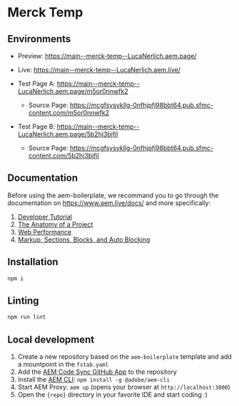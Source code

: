 # Merck Temp

## Environments
- Preview: https://main--merck-temp--LucaNerlich.aem.page/
- Live: https://main--merck-temp--LucaNerlich.aem.live/

- Test Page A: https://main--merck-temp--LucaNerlich.aem.page/m5or0nnwfk2
  - Source Page: https://mcgfsysykllg-0nfhjpfj98bbt64.pub.sfmc-content.com/m5or0nnwfk2
- Test Page B: https://main--merck-temp--LucaNerlich.aem.page/5b2hj3bjfil
  - Source Page: https://mcgfsysykllg-0nfhjpfj98bbt64.pub.sfmc-content.com/5b2hj3bjfil

## Documentation

Before using the aem-boilerplate, we recommand you to go through the documentation on https://www.aem.live/docs/ and more specifically:
1. [Developer Tutorial](https://www.aem.live/developer/tutorial)
2. [The Anatomy of a Project](https://www.aem.live/developer/anatomy-of-a-project)
3. [Web Performance](https://www.aem.live/developer/keeping-it-100)
4. [Markup, Sections, Blocks, and Auto Blocking](https://www.aem.live/developer/markup-sections-blocks)

## Installation

```sh
npm i
```

## Linting

```sh
npm run lint
```

## Local development

1. Create a new repository based on the `aem-boilerplate` template and add a mountpoint in the `fstab.yaml`
1. Add the [AEM Code Sync GitHub App](https://github.com/apps/aem-code-sync) to the repository
1. Install the [AEM CLI](https://github.com/adobe/helix-cli): `npm install -g @adobe/aem-cli`
1. Start AEM Proxy: `aem up` (opens your browser at `http://localhost:3000`)
1. Open the `{repo}` directory in your favorite IDE and start coding :)
